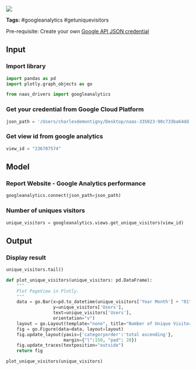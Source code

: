 <a href="https://app.naas.ai/user-redirect/naas/downloader?url=https://raw.githubusercontent.com/jupyter-naas/awesome-notebooks/master/Google%20Analytics/GoogleAnalytics_Get_unique_visitors.ipynb" target="_parent"><img src="https://naasai-public.s3.eu-west-3.amazonaws.com/open_in_naas.svg"/></a>

**Tags:** #googleanalytics #getuniquevisitors

Pre-requisite: Create your own <a href="">Google API JSON credential</a>

## Input

### Import library


```python
import pandas as pd
import plotly.graph_objects as go

from naas_drivers import googleanalytics
```

### Get your credential from Google Cloud Platform


```python
json_path = '/Users/charlesdemontigny/Desktop/naas-335023-90c733ba64dd.json'
```

### Get view id from google analytics


```python
view_id = "236707574"
```

## Model

### Report Website - Google Analytics performance


```python
googleanalytics.connect(json_path=json_path)
```

### Number of uniques visitors


```python
unique_visitors = googleanalytics.views.get_unique_visitors(view_id)
```

## Output

### Display result


```python
unique_visitors.tail()
```


```python
def plot_unique_visitors(unique_visitors: pd.DataFrame):
    """
    Plot PageView in Plotly.
    """
    data = go.Bar(x=pd.to_datetime(unique_visitors['Year Month'] + "01"),
                  y=unique_visitors['Users'],
                  text=unique_visitors['Users'],
                  orientation="v")
    layout = go.Layout(template="none", title="Number of Unique Visitors by Month")
    fig = go.Figure(data=data, layout=layout)
    fig.update_layout(yaxis={'categoryorder':'total ascending'},
                      margin={"l":150, "pad": 20})
    fig.update_traces(textposition="outside")
    return fig
```


```python
plot_unique_visitors(unique_visitors)
```


```python

```
